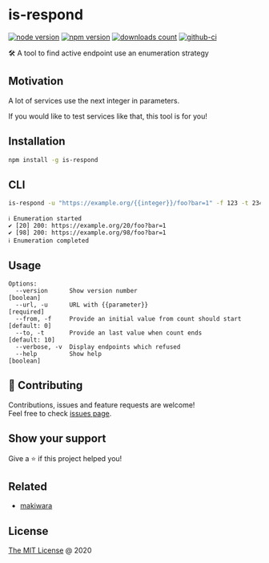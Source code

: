 # is-respond

[![node version](https://img.shields.io/node/v/is-respond.svg)](https://www.npmjs.com/package/is-respond)
[![npm version](https://badge.fury.io/js/is-respond.svg)](https://badge.fury.io/js/is-respond)
[![downloads count](https://img.shields.io/npm/dt/is-respond.svg)](https://www.npmjs.com/package/is-respond)
[![github-ci](https://github.com/piecioshka/is-respond/workflows/Testing/badge.svg?branch=master)](https://github.com/piecioshka/is-respond/actions/)

🛠 A tool to find active endpoint use an enumeration strategy

## Motivation

A lot of services use the next integer in parameters.

If you would like to test services like that, this tool is for you!

## Installation

```bash
npm install -g is-respond
```

## CLI

```bash
is-respond -u "https://example.org/{{integer}}/foo?bar=1" -f 123 -t 234 -v
```

```text
ℹ Enumeration started
✔ [20] 200: https://example.org/20/foo?bar=1
✔ [98] 200: https://example.org/98/foo?bar=1
ℹ Enumeration completed
```

## Usage

```text
Options:
  --version      Show version number                                   [boolean]
  --url, -u      URL with {{parameter}}                               [required]
  --from, -f     Provide an initial value from count should start   [default: 0]
  --to, -t       Provide an last value when count ends             [default: 10]
  --verbose, -v  Display endpoints which refused
  --help         Show help                                             [boolean]
```

## 🤝 Contributing

Contributions, issues and feature requests are welcome!<br />
Feel free to check [issues page](https://github.com/piecioshka/is-respond/issues/).

## Show your support

Give a ⭐️ if this project helped you!

## Related

- [makiwara](https://github.com/piecioshka/makiwara)

## License

[The MIT License](http://piecioshka.mit-license.org) @ 2020

